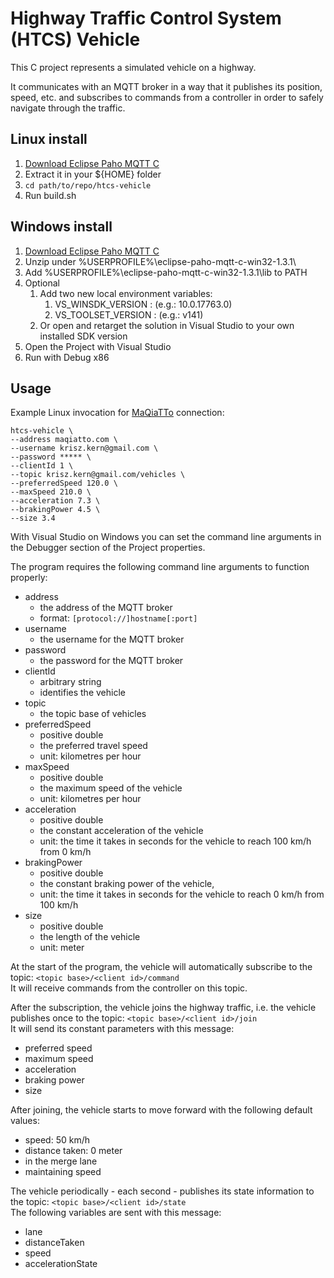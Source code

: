# Highway Traffic Control System (HTCS) Vehicle

This C project represents a simulated vehicle on a highway.

It communicates with an MQTT broker in a way that
it publishes its position, speed, etc.
and subscribes to commands from a controller
in order to safely navigate through the traffic.

## Linux install

1. [Download Eclipse Paho MQTT C](https://www.eclipse.org/downloads/download.php?file=/paho/1.4/Eclipse-Paho-MQTT-C-1.3.1-Linux.tar.gz&mirror_id=1099)
2. Extract it in your ${HOME} folder
3. `cd path/to/repo/htcs-vehicle`
4. Run build.sh

## Windows install

1. [Download Eclipse Paho MQTT C](https://www.eclipse.org/downloads/download.php?file=/paho/1.4/eclipse-paho-mqtt-c-win32-1.3.1.zip)
2. Unzip under %USERPROFILE%\eclipse-paho-mqtt-c-win32-1.3.1\
3. Add %USERPROFILE%\eclipse-paho-mqtt-c-win32-1.3.1\lib to PATH
4. Optional
   1. Add two new local environment variables:
      1. VS_WINSDK_VERSION  : <Your installed Windows SDK version> (e.g.: 10.0.17763.0)
      2. VS_TOOLSET_VERSION : <Your installed Windows Platform tools version> (e.g.: v141)
   2. Or open and retarget the solution in Visual Studio to your own installed SDK version
5. Open the Project with Visual Studio
6. Run with Debug x86

## Usage

Example Linux invocation for [MaQiaTTo](https://maqiatto.com) connection:
```shell script
htcs-vehicle \
--address maqiatto.com \
--username krisz.kern@gmail.com \
--password ***** \
--clientId 1 \
--topic krisz.kern@gmail.com/vehicles \
--preferredSpeed 120.0 \
--maxSpeed 210.0 \
--acceleration 7.3 \
--brakingPower 4.5 \
--size 3.4
```

With Visual Studio on Windows you can set the
command line arguments in the Debugger section of the Project properties.

The program requires the following command line arguments to function properly:

* address
    * the address of the MQTT broker
    * format: `[protocol://]hostname[:port]`
* username
    * the username for the MQTT broker
* password
    * the password for the MQTT broker
* clientId
    * arbitrary string
    * identifies the vehicle
* topic
    * the topic base of vehicles
* preferredSpeed
    * positive double
    * the preferred travel speed
    * unit: kilometres per hour
* maxSpeed
    * positive double
    * the maximum speed of the vehicle
    * unit: kilometres per hour
* acceleration
    * positive double
    * the constant acceleration of the vehicle
    * unit: the time it takes in seconds for the vehicle to reach 100 km/h from 0 km/h
* brakingPower
    * positive double
    * the constant braking power of the vehicle,
    * unit: the time it takes in seconds for the vehicle to reach 0 km/h from 100 km/h
* size
    * positive double
    * the length of the vehicle
    * unit: meter

At the start of the program, the vehicle will automatically subscribe to the topic:
`<topic base>/<client id>/command`  
It will receive commands from the controller on this topic.

After the subscription, the vehicle joins the highway traffic,
i.e. the vehicle publishes once to the topic:
`<topic base>/<client id>/join`  
It will send its constant parameters with this message:
* preferred speed
* maximum speed
* acceleration
* braking power
* size

After joining, the vehicle starts to move forward with the following default values:
* speed: 50 km/h
* distance taken: 0 meter
* in the merge lane
* maintaining speed

The vehicle periodically - each second - publishes its state information to the topic:
`<topic base>/<client id>/state`  
The following variables are sent with this message:
* lane
* distanceTaken
* speed
* accelerationState
